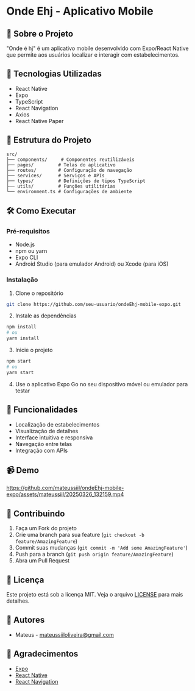 # Onde Ehj - Aplicativo Mobile

## 📱 Sobre o Projeto
"Onde é hj" é um aplicativo mobile desenvolvido com Expo/React Native que permite aos usuários localizar e interagir com estabelecimentos.

## 🚀 Tecnologias Utilizadas
- React Native
- Expo
- TypeScript
- React Navigation
- Axios
- React Native Paper

## 📁 Estrutura do Projeto
```
src/
├── components/     # Componentes reutilizáveis
├── pages/         # Telas do aplicativo
├── routes/        # Configuração de navegação
├── services/      # Serviços e APIs
├── types/         # Definições de tipos TypeScript
├── utils/         # Funções utilitárias
└── environment.ts # Configurações de ambiente
```

## 🛠️ Como Executar

### Pré-requisitos
- Node.js
- npm ou yarn
- Expo CLI
- Android Studio (para emulador Android) ou Xcode (para iOS)

### Instalação
1. Clone o repositório
```bash
git clone https://github.com/seu-usuario/ondeEhj-mobile-expo.git
```

2. Instale as dependências
```bash
npm install
# ou
yarn install
```

3. Inicie o projeto
```bash
npm start
# ou
yarn start
```

4. Use o aplicativo Expo Go no seu dispositivo móvel ou emulador para testar

## 📱 Funcionalidades
- Localização de estabelecimentos
- Visualização de detalhes
- Interface intuitiva e responsiva
- Navegação entre telas
- Integração com APIs

## 📹 Demo

https://github.com/mateussiil/ondeEhj-mobile-expo/assets/mateussiil/20250326_132159.mp4


## 🤝 Contribuindo
1. Faça um Fork do projeto
2. Crie uma branch para sua feature (`git checkout -b feature/AmazingFeature`)
3. Commit suas mudanças (`git commit -m 'Add some AmazingFeature'`)
4. Push para a branch (`git push origin feature/AmazingFeature`)
5. Abra um Pull Request

## 📄 Licença
Este projeto está sob a licença MIT. Veja o arquivo [LICENSE](LICENSE) para mais detalhes.

## 👥 Autores
- Mateus - [mateussiiloliveira@gmail.com](mailto:mateussiiloliveira@gmail.com)

## 🙏 Agradecimentos
- [Expo](https://expo.dev/)
- [React Native](https://reactnative.dev/)
- [React Navigation](https://reactnavigation.org/)